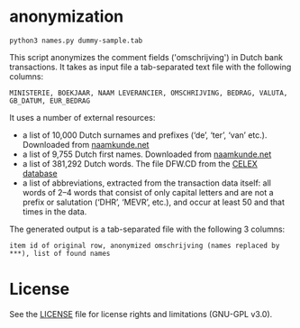 # anonymization

```
python3 names.py dummy-sample.tab
```

This script anonymizes the comment fields ('omschrijving') in Dutch bank transactions.
It takes as input file a tab-separated text file with the following columns:
```
MINISTERIE, BOEKJAAR, NAAM LEVERANCIER, OMSCHRIJVING, BEDRAG, VALUTA, GB_DATUM, EUR_BEDRAG
```

It uses a number of external resources:
 * a list of 10,000 Dutch surnames and prefixes (‘de’, ‘ter’, ‘van’ etc.). Downloaded from [naamkunde.net](http://www.naamkunde.net/?page_id=294)
 * a list of 9,755 Dutch first names. Downloaded from [naamkunde.net](http://www.naamkunde.net/?page_id=293)
 * a list of 381,292 Dutch words. The file DFW.CD from the [CELEX database](https://catalog.ldc.upenn.edu/ldc96l14)
 * a list of abbreviations, extracted from the transaction data itself: all words of 2–4 words that consist of only capital letters and are not a prefix or salutation (‘DHR’, ‘MEVR’, etc.), and occur at least 50 and that times in the data.

The generated output is a tab-separated file with the following 3 columns:

```
item id of original row, anonymized omschrijving (names replaced by ***), list of found names
```

# License

See the [LICENSE](LICENSE.md) file for license rights and limitations (GNU-GPL v3.0).